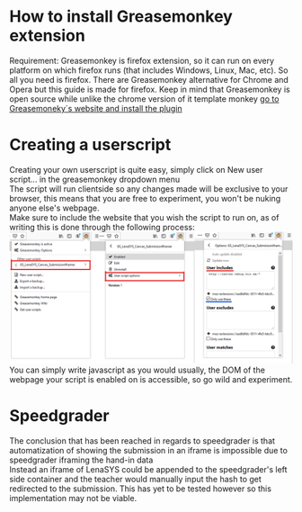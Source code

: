 # How to install Greasemonkey extension
Requirement: Greasemonkey is firefox extension, so it can run on every platform on which firefox runs (that includes Windows, Linux, Mac, etc). So all you need is firefox. There are Greasemonkey alternative for Chrome and Opera but this guide is made for firefox.
Keep in mind that Greasemonkey is open source while unlike the chrome version of it template monkey
[ go to Greasemoneky´s website and install the plugin](https://addons.mozilla.org/en-US/firefox/addon/greasemonkey/)

# Creating a userscript
Creating your own userscript is quite easy, simply click on New user script... in the greasemonkey dropdown menu <br>
The script will run clientside so any changes made will be exclusive to your browser, this means that you are free to experiment, you won't be nuking anyone else's webpage. <br>
Make sure to include the website that you wish the script to run on, as of writing this is done through the following process: <br>
![Picture1](Pictures/Script_Options.png)<br>
You can simply write javascript as you would usually, the DOM of the webpage your script is enabled on is accessible, so go wild and experiment.


# Speedgrader
The conclusion that has been reached in regards to speedgrader is that automatization of showing the submission in an iframe is impossible due to speedgrader iframing the hand-in data <br>
Instead an iframe of LenaSYS could be appended to the speedgrader's left side container and the teacher would manually input the hash to get redirected to the submission. This has yet to be tested however so this implementation may not be viable.



